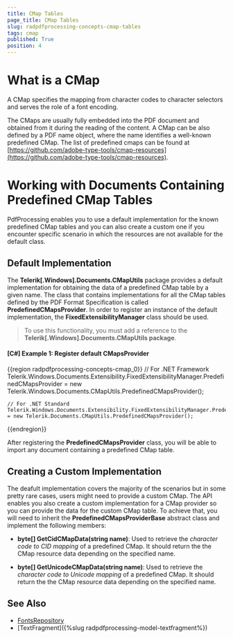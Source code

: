 ```yaml
---
title: CMap Tables
page_title: CMap Tables
slug: radpdfprocessing-concepts-cmap-tables
tags: cmap
published: True
position: 4
---
```


# What is a CMap

A CMap specifies the mapping from character codes to character selectors and serves the role of a font encoding. 

The CMaps are usually fully embedded into the PDF document and obtained from it during the reading of the content. A CMap can be also defined by a PDF name object, where the name identifies a well-known predefined CMap. The list of predefined cmaps can be found at [https://github.com/adobe-type-tools/cmap-resources](https://github.com/adobe-type-tools/cmap-resources).

# Working with Documents Containing Predefined CMap Tables

PdfProcessing enables you to use a default implementation for the known predefined CMap tables and you can also create a custom one if you encounter specific scenario in which the resources are not available for the default class.

## Default Implementation

The **Telerik[.Windows].Documents.CMapUtils** package provides a default implementation for obtaining the data of a predefined CMap table by a given name. The class that contains implementations for all the CMap tables defined by the PDF Format Specification is called **PredefinedCMapsProvider**. In order to register an instance of the default implementation, the **FixedExtensibilityManager** class should be used.

>To use this functionality, you must add a reference to the **Telerik[.Windows].Documents.CMapUtils package**.

#### [C#] Example 1: Register default CMapsProvider
{{region radpdfprocessing-concepts-cmap_0}}
    // For .NET Framework
    Telerik.Windows.Documents.Extensibility.FixedExtensibilityManager.PredefinedCMapsProvider = new Telerik.Windows.Documents.CMapUtils.PredefinedCMapsProvider();
        
    // For .NET Standard
    Telerik.Windows.Documents.Extensibility.FixedExtensibilityManager.PredefinedCMapsProvider = new Telerik.Documents.CMapUtils.PredefinedCMapsProvider();
{{endregion}}

After registering the **PredefinedCMapsProvider** class, you will be able to import any document containing a predefined CMap table. 

## Creating a Custom Implementation

The deafult implementation covers the majority of the scenarios but in some pretty rare cases, users might need to provide a custom CMap. The API enables you also create a custom implementation for a CMap provider so you can provide the data for the custom CMap table. To achieve that, you will need to inherit the **PredefinedCMapsProviderBase** abstract class and implement the following members:

 * **byte[] GetCidCMapData(string name)**: Used to retrieve the *character code to CID mapping* of a predefined CMap. It should return the the CMap resource data depending on the specified name.

* **byte[] GetUnicodeCMapData(string name)**: Used to retrieve the *character code to Unicode mapping* of a predefined CMap. It should return the the CMap resource data depending on the specified name.

## See Also
 * [FontsRepository](https://docs.telerik.com/devtools/document-processing/api/Telerik.Windows.Documents.Fixed.Model.Fonts.FontsRepository.html)
 * [TextFragment]({%slug radpdfprocessing-model-textfragment%})

